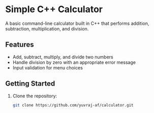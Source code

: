 # Simple C++ Calculator

A basic command-line calculator built in C++ that performs addition, subtraction, multiplication, and division.

## Features

- Add, subtract, multiply, and divide two numbers
- Handle division by zero with an appropriate error message
- Input validation for menu choices

## Getting Started

1. Clone the repository:
   ```bash
   git clone https://github.com/yuvraj-af/calculator.git
